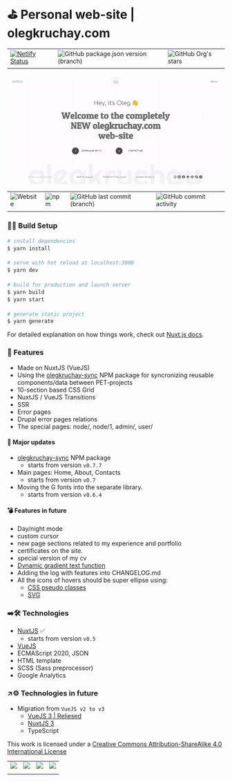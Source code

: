 # ⛳️ Personal web-site | olegkruchay.com

||||
|---|---|---|
| [![Netlify Status](https://api.netlify.com/api/v1/badges/37a8b031-d4f6-4738-b34e-afdf03257964/deploy-status)](https://app.netlify.com/sites/olegkruchay/deploys) | <img alt="GitHub package.json version (branch)" src="https://img.shields.io/github/package-json/v/olegscout/olegkruchay-vue/dev?label=Beta&style=flat-square"> | <img alt="GitHub Org's stars" src="https://img.shields.io/github/stars/olegscout/olegkruchay-vue?style=social"> |
||||

[![The NEW olegkruchay.com web-site](./static/public/promo-olegkruchay-com.gif "The NEW olegkruchay.com web-site")](https://olegkruchay.com)

|||||
|---|---|---|---|
| <img alt="Website" src="https://img.shields.io/website?down_color=red&down_message=offline&label=olegkruchay.com&up_color=green&up_message=online&url=https%3A%2F%2Folegkruchay.com"> | <img alt="npm" src="https://img.shields.io/npm/v/olegkruchay-sync?color=yellow&label=olegkruchay-sync"> | <img alt="GitHub last commit (branch)" src="https://img.shields.io/github/last-commit/olegscout/olegkruchay-vue/dev"> | <img alt="GitHub commit activity" src="https://img.shields.io/github/commit-activity/m/olegscout/olegkruchay-vue"> |
||||

### 🔩🔧 Build Setup 

```bash
# install dependencies
$ yarn install

# serve with hot reload at localhost:3000
$ yarn dev

# build for production and launch server
$ yarn build
$ yarn start

# generate static project
$ yarn generate
```

For detailed explanation on how things work, check out [Nuxt.js docs](https://nuxtjs.org).

### 💎 Features 

- Made on NuxtJS (VueJS)
- Using the [olegkruchay-sync](https://classic.yarnpkg.com/en/package/olegkruchay-sync) NPM package for syncronizing reusable components/data between PET-projects
- 10-section based CSS Grid
- NuxtJS / VueJS Transitions
- SSR
- Error pages
- Drupal error pages relations
- The special pages: node/, node/1, admin/, user/

    
#### 🧨 Major updates 
- [olegkruchay-sync](https://classic.yarnpkg.com/en/package/olegkruchay-sync) NPM package
    - starts from version ```v0.7.7```
- Main pages: Home, About, Contacts
    - starts from version ```v0.7```
- Moving the G fonts into the separate library.
    - starts from version ```v0.6.4```

#### 💣 Features in future 

- Day/night mode
- custom cursor
- new page sections related to my experience and portfolio
- certificates on the site.
- special version of my cv
- [Dynamic gradient text function](https://www.sitepoint.com/dynamic-gradient-text-function-sass/)
- Adding the log with features into CHANGELOG.md
- All the icons of hovers should be super ellipse using: 
  - [CSS pseudo classes](http://jsfiddle.net/Lor0znhc/2/)
  - [SVG](https://medium.com/@nikolskayaolia/an-easy-way-to-implement-smooth-shapes-such-as-superellipse-and-squircle-into-a-user-interface-a5ba4e1139ed)
### ➡️🛠 Technologies 

- [NuxtJS](https://nuxtjs.org) ✅
  - starts from version ```v0.5```
- [VueJS](https://vuejs.org)
- ECMAScript 2020, JSON
- HTML template
- SCSS (Sass preprocessor)
- Google Analytics

### ↗️⚙️ Technologies in future 

- Migration from ```VueJS v2 to v3```
  - [VueJS 3 | Reliesed ](http://v3.vuejs.org/)
  - [NuxtJS 3](https://nuxtjs.org) 
  - TypeScript

This work is licensed under a [Creative Commons Attribution-ShareAlike 4.0 International License](https://creativecommons.org/licenses/by-sa/4.0/)

|||||
|---|---|---|---|
| <a href="https://nuxtjs.org"><img src="https://img.shields.io/badge/Nuxt.js-527392?style=for-the-badge&logo=nuxt.js&logoColor=4FC08D"></a> | <a href="https://vuejs.org"><img src="https://img.shields.io/badge/Vue.js-35495E?style=for-the-badge&logo=vue.js&logoColor=4FC08D"></a> | <a href="https://netlify.com"><img src="https://img.shields.io/badge/Netlify-00C7B7?style=for-the-badge&logo=netlify&logoColor=white"></a> | <a href="https://olegkruchay.com/about"><img src="https://img.shields.io/badge/By-OlegKruchay-5d9741?style=for-the-badge&logoColor=c1d72f"></a> |
|||||
